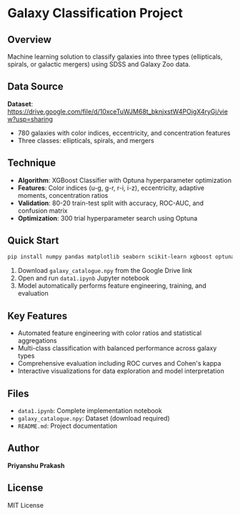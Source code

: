 
# Galaxy Classification Project

## Overview
Machine learning solution to classify galaxies into three types (ellipticals, spirals, or galactic mergers) using SDSS and Galaxy Zoo data.

## Data Source
**Dataset**: https://drive.google.com/file/d/10xceTuWJM68t_bknjxstW4POigX4ryGj/view?usp=sharing
- 780 galaxies with color indices, eccentricity, and concentration features
- Three classes: ellipticals, spirals, and mergers

## Technique
- **Algorithm**: XGBoost Classifier with Optuna hyperparameter optimization
- **Features**: Color indices (u-g, g-r, r-i, i-z), eccentricity, adaptive moments, concentration ratios
- **Validation**: 80-20 train-test split with accuracy, ROC-AUC, and confusion matrix
- **Optimization**: 300 trial hyperparameter search using Optuna

## Quick Start
```bash
pip install numpy pandas matplotlib seaborn scikit-learn xgboost optuna
```

1. Download `galaxy_catalogue.npy` from the Google Drive link
2. Open and run `data1.ipynb` Jupyter notebook
3. Model automatically performs feature engineering, training, and evaluation

## Key Features
- Automated feature engineering with color ratios and statistical aggregations
- Multi-class classification with balanced performance across galaxy types
- Comprehensive evaluation including ROC curves and Cohen's kappa
- Interactive visualizations for data exploration and model interpretation

## Files
- `data1.ipynb`: Complete implementation notebook
- `galaxy_catalogue.npy`: Dataset (download required)
- `README.md`: Project documentation

## Author
**Priyanshu Prakash**

## License
MIT License
